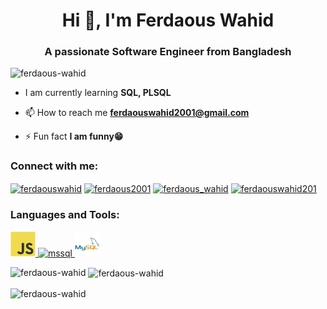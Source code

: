 <h1 align="center">Hi 👋, I'm Ferdaous Wahid</h1>
<h3 align="center">A passionate Software Engineer from Bangladesh</h3>

<p align="left"> <img src="https://komarev.com/ghpvc/?username=ferdaous-wahid&label=Profile%20views&color=0e75b6&style=flat" alt="ferdaous-wahid" /> </p>

- I am currently learning **SQL, PLSQL**

- 📫 How to reach me **ferdaouswahid2001@gmail.com**

- ⚡ Fun fact **I am funny😁**

<h3 align="left">Connect with me:</h3>
<p align="left">
<a href="https://linkedin.com/in/ferdaouswahid" target="blank"><img align="center" src="https://raw.githubusercontent.com/rahuldkjain/github-profile-readme-generator/master/src/images/icons/Social/linked-in-alt.svg" alt="ferdaouswahid" height="30" width="40" /></a>
<a href="https://fb.com/ferdaous2001" target="blank"><img align="center" src="https://raw.githubusercontent.com/rahuldkjain/github-profile-readme-generator/master/src/images/icons/Social/facebook.svg" alt="ferdaous2001" height="30" width="40" /></a>
<a href="https://instagram.com/ferdaous_wahid" target="blank"><img align="center" src="https://raw.githubusercontent.com/rahuldkjain/github-profile-readme-generator/master/src/images/icons/Social/instagram.svg" alt="ferdaous_wahid" height="30" width="40" /></a>
<a href="https://www.hackerrank.com/ferdaouswahid201" target="blank"><img align="center" src="https://raw.githubusercontent.com/rahuldkjain/github-profile-readme-generator/master/src/images/icons/Social/hackerrank.svg" alt="ferdaouswahid201" height="30" width="40" /></a>
</p>

<h3 align="left">Languages and Tools:</h3>
<p align="left"> <a href="https://developer.mozilla.org/en-US/docs/Web/JavaScript" target="_blank" rel="noreferrer"> <img src="https://raw.githubusercontent.com/devicons/devicon/master/icons/javascript/javascript-original.svg" alt="javascript" width="40" height="40"/> </a> <a href="https://www.microsoft.com/en-us/sql-server" target="_blank" rel="noreferrer"> <img src="https://www.svgrepo.com/show/303229/microsoft-sql-server-logo.svg" alt="mssql" width="40" height="40"/> </a> <a href="https://www.mysql.com/" target="_blank" rel="noreferrer"> <img src="https://raw.githubusercontent.com/devicons/devicon/master/icons/mysql/mysql-original-wordmark.svg" alt="mysql" width="40" height="40"/> </a> </p>

<p><img align="left" src="https://github-readme-stats.vercel.app/api/top-langs?username=ferdaous-wahid&show_icons=true&locale=en&layout=compact" alt="ferdaous-wahid" /></p>

<p>&nbsp;<img align="center" src="https://github-readme-stats.vercel.app/api?username=ferdaous-wahid&show_icons=true&locale=en" alt="ferdaous-wahid" /></p>

<p><img align="center" src="https://github-readme-streak-stats.herokuapp.com/?user=ferdaous-wahid&" alt="ferdaous-wahid" /></p>
